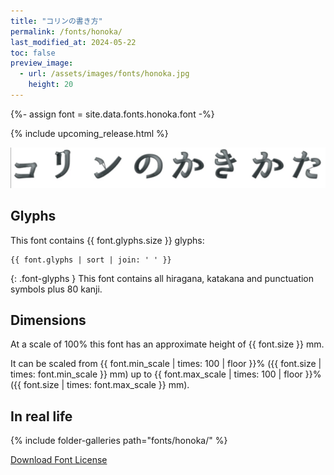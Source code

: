 ```yaml
---
title: "コリンの書き方"
permalink: /fonts/honoka/
last_modified_at: 2024-05-22
toc: false
preview_image:
  - url: /assets/images/fonts/honoka.jpg
    height: 20
---
```


{%- assign font = site.data.fonts.honoka.font -%}

{% include upcoming_release.html %} 

![Honoka](/assets/images/fonts/honoka.jpg)

## Glyphs

This font contains  {{ font.glyphs.size }} glyphs:

```
{{ font.glyphs | sort | join: ' ' }}
```
{: .font-glyphs }
This font contains all hiragana, katakana and punctuation symbols plus 80 kanji.

## Dimensions

At a scale of 100% this font has an approximate height of {{ font.size }} mm. 

It can be scaled from {{ font.min_scale | times: 100 | floor }}% ({{ font.size | times: font.min_scale }} mm)
up to {{ font.max_scale | times: 100 | floor }}% ({{ font.size | times: font.max_scale }} mm).


## In real life



{% include folder-galleries path="fonts/honoka/" %}



[Download Font License](https://github.com/inkstitch/inkstitch/tree/main/fonts/honoka/LICENSE)
